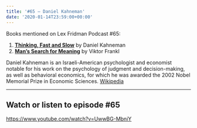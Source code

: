 ```yaml
---
title: '#65 – Daniel Kahneman'
date: '2020-01-14T23:59:00+00:00'
---
```


Books mentioned on Lex Fridman Podcast #65:

1. <b><a href="https://amzn.to/3X9Coeh" target="_blank" rel="sponsored noopener noreferrer">Thinking, Fast and Slow</a></b> by Daniel Kahneman
2. <b><a href="https://amzn.to/3gd5Mj7" target="_blank" rel="sponsored noopener noreferrer">Man’s Search for Meaning</a></b> by Viktor Frankl

<!--more-->

Daniel Kahneman is an Israeli-American psychologist and economist notable for his work on the psychology of judgment and decision-making, as well as behavioral economics, for which he was awarded the 2002 Nobel Memorial Prize in Economic Sciences. <a href="https://en.wikipedia.org/wiki/Daniel_Kahneman" target="_blank">Wikipedia</a>

- - - - - -

## Watch or listen to episode #65

<https://www.youtube.com/watch?v=UwwBG-MbniY>